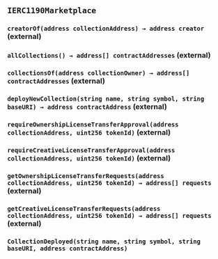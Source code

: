 ## `IERC1190Marketplace`






### `creatorOf(address collectionAddress) → address creator` (external)





### `allCollections() → address[] contractAddresses` (external)





### `collectionsOf(address collectionOwner) → address[] contractAddresses` (external)





### `deployNewCollection(string name, string symbol, string baseURI) → address contractAddress` (external)





### `requireOwnershipLicenseTransferApproval(address collectionAddress, uint256 tokenId)` (external)





### `requireCreativeLicenseTransferApproval(address collectionAddress, uint256 tokenId)` (external)





### `getOwnershipLicenseTransferRequests(address collectionAddress, uint256 tokenId) → address[] requests` (external)





### `getCreativeLicenseTransferRequests(address collectionAddress, uint256 tokenId) → address[] requests` (external)






### `CollectionDeployed(string name, string symbol, string baseURI, address contractAddress)`







